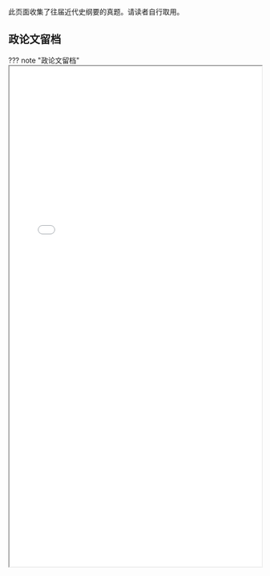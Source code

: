此页面收集了往届近代史纲要的真题。请读者自行取用。

## 政论文留档

??? note "政论文留档"
    <iframe src="/course/history/problem/政论文留档.pdf" type="application/pdf" width=100% height=1000px></iframe>